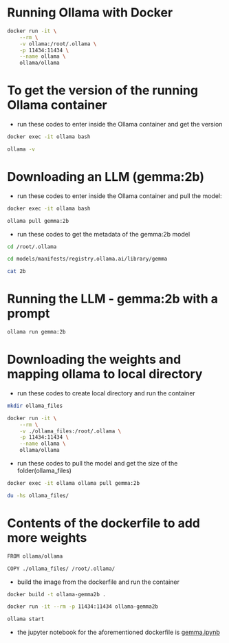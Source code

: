# Running Ollama with Docker

```bash
docker run -it \
    --rm \
    -v ollama:/root/.ollama \
    -p 11434:11434 \
    --name ollama \
    ollama/ollama
```

# To get the version of the running Ollama container

* run these codes to enter inside the Ollama container and get the version

```bash
docker exec -it ollama bash

ollama -v
```

# Downloading an LLM (gemma:2b)

* run these codes to enter inside the Ollama container and pull the model:

```bash
docker exec -it ollama bash

ollama pull gemma:2b
```

* run these codes to get the metadata of the gemma:2b model

```bash 
cd /root/.ollama

cd models/manifests/registry.ollama.ai/library/gemma

cat 2b
```

# Running the LLM - gemma:2b with a prompt

```bash
ollama run gemma:2b
```

# Downloading the weights and mapping ollama to local directory

* run these codes to create local directory and run the container

```bash
mkdir ollama_files

docker run -it \
    --rm \
    -v ./ollama_files:/root/.ollama \
    -p 11434:11434 \
    --name ollama \
    ollama/ollama
```

* run these codes to pull the model and get the size of the folder(ollama_files)

```bash
docker exec -it ollama ollama pull gemma:2b 

du -hs ollama_files/
```

# Contents of the dockerfile to add more weights 

```bash
FROM ollama/ollama

COPY ./ollama_files/ /root/.ollama/
```

* build the image from the dockerfile and run the container

```bash
docker build -t ollama-gemma2b .

docker run -it --rm -p 11434:11434 ollama-gemma2b

ollama start
```

* the jupyter notebook for the aforementioned dockerfile is [gemma.ipynb](https://github.com/bluemusk24/LLM-RAG/blob/main/homework-02/gemma.ipynb)